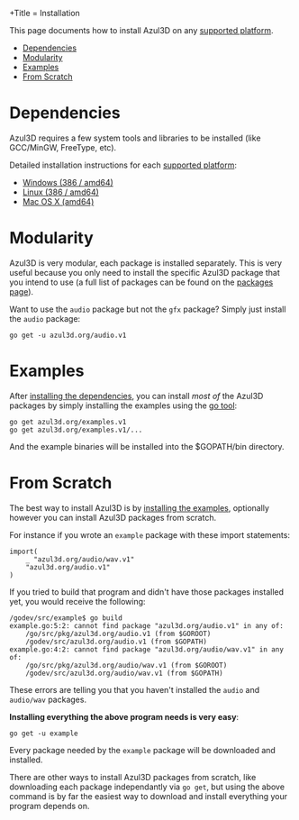 +Title = Installation

This page documents how to install Azul3D on any [supported platform](/doc/platform-support.html).

* [Dependencies](#dependencies)
* [Modularity](#modularity)
* [Examples](#examples)
* [From Scratch](#from-scratch)

# Dependencies

Azul3D requires a few system tools and libraries to be installed (like GCC/MinGW, FreeType, etc).

Detailed installation instructions for each [supported platform](/doc/platform-support.html):

* [Windows (386 / amd64)](/doc/install/windows.html)
* [Linux (386 / amd64)](/doc/install/linux.html)
* [Mac OS X (amd64)](/doc/install/osx.html)

# Modularity

Azul3D is very modular, each package is installed separately. This is very useful because you only need to install the specific Azul3D package that you intend to use (a full list of packages can be found on the [packages page](/packages.html)).

Want to use the `audio` package but not the `gfx` package? Simply just install the `audio` package:

```
go get -u azul3d.org/audio.v1
```

# Examples

After [installing the dependencies](#dependencies), you can install *most of* the Azul3D packages by simply installing the examples using the [go tool](https://golang.org/cmd/go/):

```
go get azul3d.org/examples.v1
go get azul3d.org/examples.v1/...
```

And the example binaries will be installed into the $GOPATH/bin directory.

# From Scratch

The best way to install Azul3D is by [installing the examples](#examples), optionally however you can install Azul3D packages from scratch.

For instance if you wrote an `example` package with these import statements:

```
import(
	_ "azul3d.org/audio/wav.v1"
	"azul3d.org/audio.v1"
)
```

If you tried to build that program and didn't have those packages installed yet, you would receive the following:

```
/godev/src/example$ go build
example.go:5:2: cannot find package "azul3d.org/audio.v1" in any of:
	/go/src/pkg/azul3d.org/audio.v1 (from $GOROOT)
	/godev/src/azul3d.org/audio.v1 (from $GOPATH)
example.go:4:2: cannot find package "azul3d.org/audio/wav.v1" in any of:
	/go/src/pkg/azul3d.org/audio/wav.v1 (from $GOROOT)
	/godev/src/azul3d.org/audio/wav.v1 (from $GOPATH)
```

These errors are telling you that you haven't installed the `audio` and `audio/wav` packages.

**Installing everything the above program needs is very easy**:

```
go get -u example
```

Every package needed by the `example` package will be downloaded and installed.

There are other ways to install Azul3D packages from scratch, like downloading each package independantly via `go get`, but using the above command is by far the easiest way to download and install everything your program depends on.

